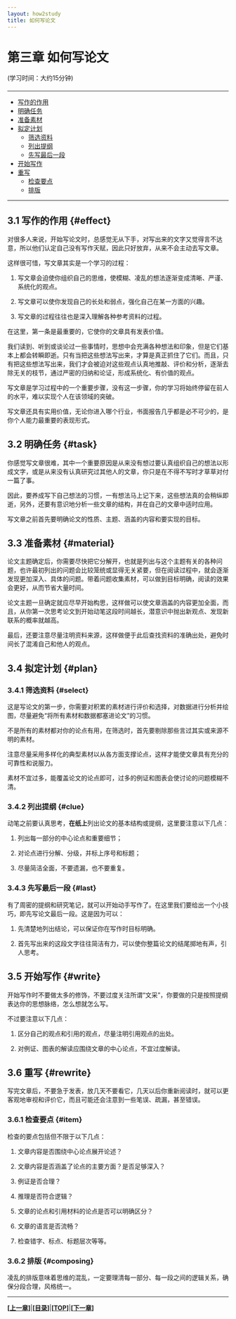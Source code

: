 ```yaml
---
layout: how2study
title: 如何写论文
---
```


# 第三章 如何写论文

(学习时间：大约15分钟)

<h4 id="top"></h4>

***

*   [写作的作用](#effect)
*   [明确任务](#task)
*   [准备素材](#material)
*   [拟定计划](#plan)
    *   [筛选资料](#select)
    *   [列出提纲](#clue)
    *   [先写最后一段](#last)
*   [开始写作](#write)
*   [重写](#rewrite)
    *   [检查要点](#item)
    *   [排版](#composing)

***
## 3.1 写作的作用 {#effect}

对很多人来说，开始写论文时，总感觉无从下手，对写出来的文字又觉得言不达意，所以他们认定自己没有写作天赋，因此只好放弃，从来不会主动去写文章。

这样很可惜，写文章其实是一个学习的过程：

1. 写文章会迫使你组织自己的思维，使模糊、凌乱的想法逐渐变成清晰、严谨、系统化的观点。

2. 写文章可以使你发现自己的长处和弱点，强化自己在某一方面的兴趣。

3. 写文章的过程往往也是深入理解各种参考资料的过程。

在这里，第一条是最重要的，它使你的文章具有发表价值。

我们读到、听到或谈论过一些事情时，思想中会充满各种想法和印象，但是它们基本上都会转瞬即逝。只有当把这些想法写出来，才算是真正抓住了它们。而且，只有把这些想法写出来，我们才会被迫对这些观点认真地推敲、评价和分析，逐渐去除无关的枝节，通过严密的归纳和论证，形成系统化、有价值的观点。

写文章是学习过程中的一个重要步骤，没有这一步骤，你的学习将始终停留在前人的水平，难以实现个人在该领域的突破。

写文章还具有实用价值，无论你进入哪个行业，书面报告几乎都是必不可少的，是你个人能力最重要的表现形式。

## 3.2 明确任务 {#task}

你感觉写文章很难，其中一个重要原因是从来没有想过要认真组织自己的想法以形成文字，或是从来没有认真研究过其他人的文章，你只是在不得不写时才草草对付一篇了事。

因此，要养成写下自己想法的习惯，一有想法马上记下来，这些想法真的会稍纵即逝，另外，还要有意识地分析一些文章的结构，并在自己的文章中适时应用。

写文章之前首先要明确论文的性质、主题、涵盖的内容和要实现的目标。

## 3.3 准备素材 {#material}

论文主题确定后，你需要尽快把它分解开，也就是列出与这个主题有关的各种问题，也许最初列出的问题会比较笼统或显得无关紧要，但在阅读过程中，就会逐渐发现更加深入、具体的问题。带着问题收集素材，可以做到目标明确，阅读的效果会更好，从而节省大量时间。

论文主题一旦确定就应尽早开始构思，这样做可以使文章涵盖的内容更加全面，而且，从你第一次思考论文到开始动笔这段时间越长，潜意识中抛出新观点、发现新联系的概率就越高。

最后，还要注意尽量注明资料来源，这样做便于此后查找资料的准确出处，避免时间长了混淆自己和他人的观点。

## 3.4 拟定计划 {#plan}

### 3.4.1 筛选资料 {#select}

这是写论文的第一步，你需要对积累的素材进行评价和选择，对数据进行分析并绘图，尽量避免“将所有素材和数据都塞进论文”的习惯。

不是所有的素材都对你的论点有用，在筛选时，首先要剔除那些言过其实或来源不明的素材。

注意尽量采用多样化的典型素材以从各方面支撑论点，这样才能使文章具有充分的可靠性和说服力。

素材不宜过多，能覆盖论文的论点即可，过多的例证和图表会使讨论的问题模糊不清。

### 3.4.2 列出提纲 {#clue}

动笔之前要认真思考，**在纸上**列出论文的基本结构或提纲，这里要注意以下几点：

1. 列出每一部分的中心论点和重要细节；

2. 对论点进行分解、分级，并标上序号和标题；

3. 尽量简洁全面，不要遗漏，也不要重复。

### 3.4.3 先写最后一段 {#last}

有了周密的提纲和研究笔记，就可以开始动手写作了。在这里我们要给出一个小技巧，即先写论文最后一段。这是因为可以：

1. 先清楚地列出结论，可以保证你在写作时目标明确。

2. 首先写出来的这段文字往往简洁有力，可以使你整篇论文的结尾掷地有声，引人思考。

## 3.5 开始写作 {#write}

开始写作时不要做太多的修饰，不要过度关注所谓“文采”，你要做的只是按照提纲表达你的思想脉络，怎么想就怎么写。

不过要注意以下几点：

1. 区分自己的观点和引用的观点，尽量注明引用观点的出处。

2. 对例证、图表的解读应围绕文章的中心论点，不宜过度解读。

## 3.6 重写 {#rewrite}

写完文章后，不要急于发表，放几天不要看它，几天以后你重新阅读时，就可以更客观地审视和评价它，而且可能还会注意到一些笔误、疏漏，甚至错误。

### 3.6.1 检查要点 {#item}

检查的要点包括但不限于以下几点：

1. 文章内容是否围绕中心论点展开论述？

2. 文章内容是否涵盖了论点的主要方面？是否足够深入？

3. 例证是否合理？

4. 推理是否符合逻辑？

5. 文章的论点和引用材料的论点是否可以明确区分？

6. 文章的语言是否流畅？

7. 检查错字、标点、标题层次等等。

### 3.6.2 排版 {#composing}

凌乱的排版意味着思维的混乱，一定要理清每一部分、每一段之间的逻辑关系，确保分段合理，风格统一。

***

**[[上一章][pre]]**\|**[[目录][content]]**\|**[[TOP](#top)]**\|**[[下一章][next]]**

[pre]: how2study_2.html '第三章 如何学习教科书'

[content]: how2study.html '目录'

[next]: how2study_4.html '第五章 如何提高阅读能力'
